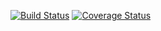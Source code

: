 [![Build Status](https://travis-ci.com/fulder/openapi-to-aws-apigateway.svg?branch=master)](https://travis-ci.com/fulder/openapi-to-aws-apigateway)
[![Coverage Status](https://coveralls.io/repos/github/fulder/openapi-to-aws-apigateway/badge.svg?branch=master)](https://coveralls.io/github/fulder/openapi-to-aws-apigateway?branch=master)
